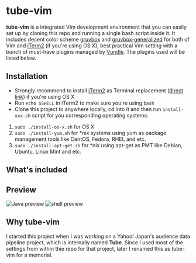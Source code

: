 tube-vim
============

**tube-vim** is a integrated Vim development environment that you can easily set up by cloning this repo and running a single bash script inside it. It includes decent color scheme [gruvbox](https://github.com/morhetz/gruvbox) and [gruvbox-generalized](https://github.com/morhetz/gruvbox-generalized) for both of Vim and [iTerm2](http://iterm2.com/) (if you're using OS X), best practical Vim setting with a bunch of must-have plugins managed by [Vundle](https://github.com/gmarik/Vundle.vim). The plugins used will be listed below.



## Installation
- Strongly recommend to install [iTerm2](https://iterm2.com/index.html) as Terminal replacement ([direct link](https://iterm2.com/downloads/stable/iTerm2_v2_0.zip)) if you're using OS X
- Run `echo $SHELL` in iTerm2 to make sure you're using `bash`
- Clone this project to anywhere locally, cd into it and then run `install-xxx.sh` script for you corresponding operating systems:

1. `sudo ./install-os-x.sh` for OS X
2. `sudo ./install-yum.sh` for *nix systems using yum as package management tools like CentOS, Fedora, RHEL and etc.
3. `sudo ./install-apt-get.sh` for *nix using apt-get as PMT like Debian, Ubuntu, Linux Mint and etc.

## What's included

## Preview

![Java preview](https://raw.githubusercontent.com/tolinwei/dev-config/master/preview/bashrc-pre.png)
![shell preview](https://raw.githubusercontent.com/tolinwei/dev-config/master/preview/shell-pre.png)

## Why tube-vim
I started this project when I was working on a Yahoo! Japan's audience data pipeline project, which is internally named **Tube**. Since I used most of the settings from within thie repo for that project, later I renamed this as tube-vim for a memorial.

